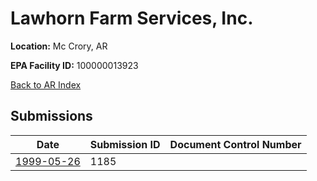 # Lawhorn Farm Services, Inc.

**Location:** Mc Crory, AR

**EPA Facility ID:** 100000013923

[Back to AR Index](../../index.md)

## Submissions

| Date | Submission ID | Document Control Number |
|------|--------------|-------------------------|
| [1999-05-26](submissions/1185.md) | 1185 |  |
